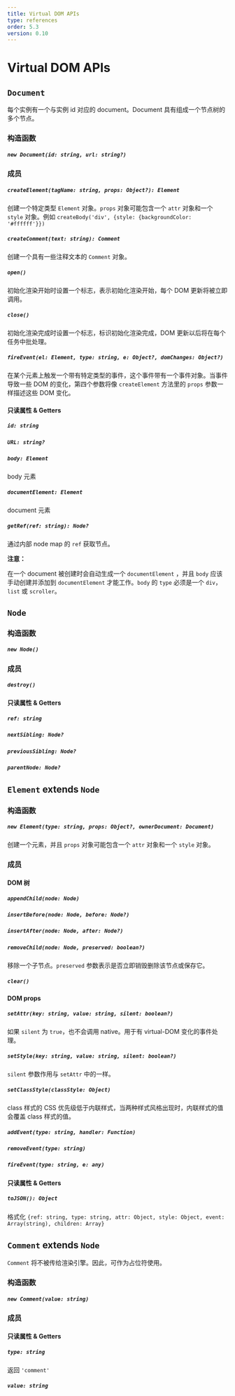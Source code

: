 ```yaml
---
title: Virtual DOM APIs
type: references
order: 5.3
version: 0.10
---
```


# Virtual DOM APIs

## `Document`

每个实例有一个与实例 id 对应的 document。Document 具有组成一个节点树的多个节点。

### 构造函数

##### `new Document(id: string, url: string?)`

### 成员

##### `createElement(tagName: string, props: Object?): Element`

创建一个特定类型 `Element` 对象。`props` 对象可能包含一个 `attr` 对象和一个 `style` 对象。例如 `createBody('div', {style: {backgroundColor: '#ffffff'}})`

##### `createComment(text: string): Comment`

创建一个具有一些注释文本的 `Comment` 对象。

##### `open()`

初始化渲染开始时设置一个标志，表示初始化渲染开始，每个 DOM 更新将被立即调用。

##### `close()`

初始化渲染完成时设置一个标志，标识初始化渲染完成，DOM 更新以后将在每个任务中批处理。

##### `fireEvent(el: Element, type: string, e: Object?, domChanges: Object?)`

在某个元素上触发一个带有特定类型的事件，这个事件带有一个事件对象。当事件导致一些 DOM 的变化，第四个参数将像 `createElement` 方法里的 `props` 参数一样描述这些 DOM 变化。

#### 只读属性 & Getters

##### `id: string`

##### `URL: string?`

##### `body: Element`

body 元素

##### `documentElement: Element`

document 元素

##### `getRef(ref: string): Node?`

通过内部 node map 的 `ref` 获取节点。 

**注意：**

在一个 document 被创建时会自动生成一个 `documentElement` ，并且 `body` 应该手动创建并添加到 `documentElement` 才能工作。`body` 的 `type` 必须是一个 `div`，`list` 或 `scroller`。

## `Node`

### 构造函数

##### `new Node()`

### 成员

##### `destroy()`

#### 只读属性 & Getters

##### `ref: string`

##### `nextSibling: Node?`

##### `previousSibling: Node?`

##### `parentNode: Node?`

## `Element` extends `Node`

### 构造函数

##### `new Element(type: string, props: Object?, ownerDocument: Document)`

创建一个元素，并且 `props` 对象可能包含一个 `attr` 对象和一个 `style` 对象。

### 成员

#### DOM 树

##### `appendChild(node: Node)`

##### `insertBefore(node: Node, before: Node?)`

##### `insertAfter(node: Node, after: Node?)`

##### `removeChild(node: Node, preserved: boolean?)`

移除一个子节点。`preserved` 参数表示是否立即销毁删除该节点或保存它。

##### `clear()`

#### DOM props

##### `setAttr(key: string, value: string, silent: boolean?)`

如果 `silent` 为 `true`，也不会调用 native。用于有 virtual-DOM 变化的事件处理。

##### `setStyle(key: string, value: string, silent: boolean?)`

`silent` 参数作用与 `setAttr` 中的一样。

##### `setClassStyle(classStyle: Object)`

class 样式的 CSS 优先级低于内联样式，当两种样式风格出现时，内联样式的值会覆盖 class 样式的值。

##### `addEvent(type: string, handler: Function)`

##### `removeEvent(type: string)`

##### `fireEvent(type: string, e: any)`

#### 只读属性 & Getters

##### `toJSON(): Object`

格式化 `{ref: string, type: string, attr: Object, style: Object, event: Array(string), children: Array}`

## `Comment` extends `Node`

`Comment` 将不被传给渲染引擎。因此，可作为占位符使用。

### 构造函数

##### `new Comment(value: string)`

### 成员

#### 只读属性 & Getters

##### `type: string`

返回 `'comment'`

##### `value: string`
